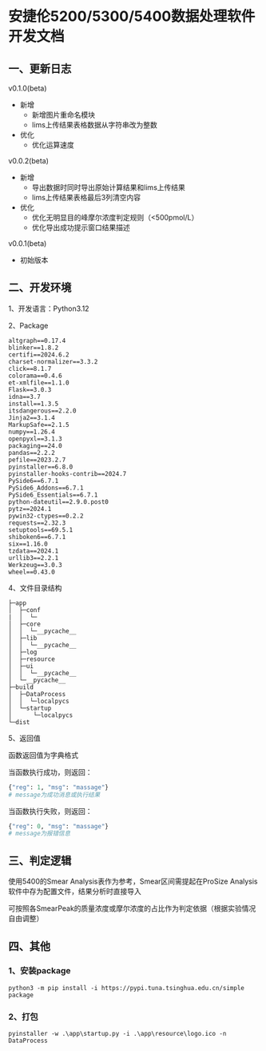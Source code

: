 # 安捷伦5200/5300/5400数据处理软件开发文档

## 一、更新日志

v0.1.0(beta)

- 新增
  - 新增图片重命名模块
  - lims上传结果表格数据从字符串改为整数
- 优化
  - 优化运算速度

v0.0.2(beta)

- 新增
  - 导出数据时同时导出原始计算结果和lims上传结果
  - lims上传结果表格最后3列清空内容
- 优化
  - 优化无明显目的峰摩尔浓度判定规则（<500pmol/L）
  - 优化导出成功提示窗口结果描述

v0.0.1(beta)

- 初始版本

## 二、开发环境

1、开发语言：Python3.12

2、Package

```shell
altgraph==0.17.4
blinker==1.8.2
certifi==2024.6.2
charset-normalizer==3.3.2
click==8.1.7
colorama==0.4.6
et-xmlfile==1.1.0
Flask==3.0.3
idna==3.7
install==1.3.5
itsdangerous==2.2.0
Jinja2==3.1.4
MarkupSafe==2.1.5
numpy==1.26.4
openpyxl==3.1.3
packaging==24.0
pandas==2.2.2
pefile==2023.2.7
pyinstaller==6.8.0
pyinstaller-hooks-contrib==2024.7
PySide6==6.7.1
PySide6_Addons==6.7.1
PySide6_Essentials==6.7.1
python-dateutil==2.9.0.post0
pytz==2024.1
pywin32-ctypes==0.2.2
requests==2.32.3
setuptools==69.5.1
shiboken6==6.7.1
six==1.16.0
tzdata==2024.1
urllib3==2.2.1
Werkzeug==3.0.3
wheel==0.43.0
```

4、文件目录结构

```shell
├─app
│  ├─conf
|  │  └─
│  ├─core
│  │  └─__pycache__
│  ├─lib
│  │  └─__pycache__
│  ├─log
│  ├─resource
│  ├─ui
│  │  └─__pycache__
│  └─__pycache__
├─build
│  ├─DataProcess
│  │  └─localpycs
│  └─startup
│      └─localpycs
└─dist
```

5、返回值

函数返回值为字典格式

当函数执行成功，则返回：
```python
{"reg": 1, "msg": "massage"}
# message为成功消息或执行结果
```
当函数执行失败，则返回：
```python
{"reg": 0, "msg": "massage"}
# message为报错信息
```

## 三、判定逻辑
使用5400的Smear Analysis表作为参考，Smear区间需提起在ProSize Analysis软件中存为配置文件，结果分析时直接导入

可按照各SmearPeak的质量浓度或摩尔浓度的占比作为判定依据（根据实验情况自由调整）

## 四、其他

### 1、安装package

```shell
python3 -m pip install -i https://pypi.tuna.tsinghua.edu.cn/simple package
```

### 2、打包

```shell
pyinstaller -w .\app\startup.py -i .\app\resource\logo.ico -n DataProcess
```

